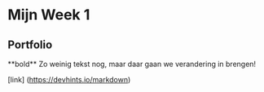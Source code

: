 # <h1> Mijn Week 1 </h1>

## <h2> Portfolio </h2>

<html lang="en">
<head>
    <meta charset="UTF-8">
    <meta name="viewport" content="width=device-width, initial-scale=1.0">



</head>
<body>
   **bold** Zo weinig tekst nog, maar daar gaan we verandering in brengen!   

   
</body>



[link] (https://devhints.io/markdown)
</html>

